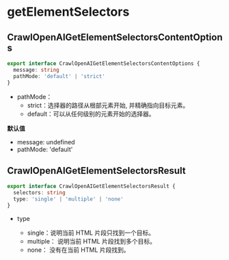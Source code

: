 # getElementSelectors

## CrawlOpenAIGetElementSelectorsContentOptions

```ts
export interface CrawlOpenAIGetElementSelectorsContentOptions {
  message: string
  pathMode: 'default' | 'strict'
}
```

- pathMode：
  - strict：选择器的路径从根部元素开始, 并精确指向目标元素。
  - default：可以从任何级别的元素开始的选择器。

**默认值**

- message: undefined
- pathMode: 'default'

## CrawlOpenAIGetElementSelectorsResult

```ts
export interface CrawlOpenAIGetElementSelectorsResult {
  selectors: string
  type: 'single' | 'multiple' | 'none'
}
```

- type

  - single：说明当前 HTML 片段只找到一个目标。
  - multiple： 说明当前 HTML 片段找到多个目标。
  - none： 没有在当前 HTML 片段找到。
